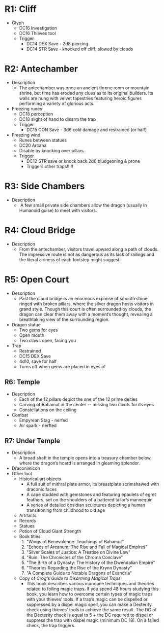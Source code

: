 # R1: Cliff

* Glyph
	* DC16 Investigation
	* DC16 Thieves tool
	* Trigger
		* DC14 DEX Save - 2d8 piercing
		* DC14 STR Save - knocked off cliff; slowed by clouds

# R2: Antechamber

* Description
	* The antechamber was once an ancient throne room or mountain shrine, but time has eroded any clues as to its original builders. Its walls are hung with velvet tapestries featuring heroic figures performing a variety of glorious acts.
* Freezing runes
	* DC18 perception
	* DC18 slight of hand to disarm the trap
	* Trigger
		* DC15 CON Save - 3d6 cold damage and restrained (or half)
* Freezing wind
	* Runes between statues
	* DC20 Arcana
	* Disable by knocking over pillars
	* Trigger
		* DC12 STR save or knock back 2d6 bludgeoning & prone
		* Triggers other traps!!!!!
	
# R3: Side Chambers

* Description
	*  A few small private side chambers allow the dragon (usually in Humanoid guise) to meet with visitors.

# R4: Cloud Bridge

* Description
	* From the antechamber, visitors travel upward along a path of clouds. The impressive route is not as dangerous as its lack of railings and the literal airiness of each footstep might suggest.

# R5: Open Court

* Description
	* Past the cloud bridge is an enormous expanse of smooth stone ringed with broken pillars, where the silver dragon hosts visitors in grand style. Though this court is often surrounded by clouds, the dragon can clear them away with a moment’s thought, revealing a breathtaking view of the surrounding region.
* Dragon statue
	* Two gems for eyes
	* Open mouth
	* Two claws open, facing you
* Trap
	* Restrained
	* DC15 DEX Save
	* 4d10, save for half
	* Turns off when gems are placed in eyes of 

## R6: Temple

* Description
	* Each of the 12 pillars depict the one of the 12 prime deities
	* Carving of Bahamut in the center -- missing two divots for its eyes
	* Constellations on the ceiling
* Combat
	* Empyrean Stag - nerfed
	* Air spark - nerfted

## R7: Under Temple

* Description
	* A broad shaft in the temple opens into a treasury chamber below, where the dragon’s hoard is arranged in gleaming splendor.
* Draconimicon
* Other loot
	* Historical art objects
		* A full suit of mithral plate armor, its breastplate scrimshawed with draconic faces
		* A cape studded with gemstones and featuring epaulets of egret feathers, set on the shoulders of a battered tailor’s mannequin
		* A series of detailed obsidian sculptures depicting a human transitioning from childhood to old age
	* Artifacts
	* Records
	* Statues
	* Potion of Cloud Giant Strength
	* Book titles
		1. "Wings of Benevolence: Teachings of Bahamut"
		2. "Echoes of Arcanum: The Rise and Fall of Magical Empires"
		5. "Silver Scales of Justice: A Treatise on Divine Law"
		6. "Ruin: The Chronicles of the Chroma Conclave"
		11. "The Birth of a Dynasty: The History of the Dwendalian Empire"
		12. "Theories Regarding the Rise of the Krynn Dynasty"
		13. "A Complete Guide to Notable Dragons of Exandria"
	* Copy of *Crog's Guide to Disarming Magical Traps*
		* This book describes various mundane techniques and theories related to foiling magic traps. If you spend 48 hours studying this book, you learn how to overcome certain types of magic traps with your thieves’ tools. If a trap’s magic can be dispelled or suppressed by a dispel magic spell, you can make a Dexterity check using thieves’ tools to achieve the same result. The DC of the Dexterity check is equal to 5 + the DC required to dispel or suppress the trap with dispel magic (minimum DC 18). On a failed check, the trap triggers.